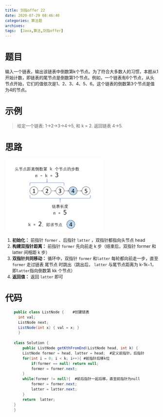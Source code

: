 ```yaml
---
title: 剑指offer 22
date: 2020-07-29 08:46:40
categories: 算法题
archives:
tags:  [Java,算法,剑指offer]
---
```

# 题目
输入一个链表，输出该链表中倒数第k个节点。为了符合大多数人的习惯，本题从1开始计数，即链表的尾节点是倒数第1个节点。例如，一个链表有6个节点，从头节点开始，它们的值依次是1、2、3、4、5、6。这个链表的倒数第3个节点是值为4的节点。

<!--more-->


# 示例
> 给定一个链表: 1->2->3->4->5, 和 k = 2.
> 返回链表 4->5.

# 思路
![](arithmetic2/1.png)

 1. **初始化：** 前指针 <code>former</code> 、后指针 <code>latter</code> ，双指针都指向头节点 head​ 
 2. **构建双指针距离：** 前指针 `former` 先向前走 k 步（结束后，双指针 former 和 latter 间相距 k 步）
 3. **双指针共同移动：** 循环中，双指针 `former` 和`latter` 每轮都向前走一步，直至 `former` 走过链表 尾节点 时跳出（跳出后， `latter` 与尾节点距离为 k-1k−1，即` latter `指向倒数第 kk 个节点）
 4. **返回值：** 返回 `latter` 即可

# 代码
```java
	public class ListNode {    #创建链表
      int val;
      ListNode next;
      ListNode(int x) { val = x; }
	  }
	  
	class Solution {
    	public ListNode getKthFromEnd(ListNode head, int k) {
        ListNode former = head, latter = head;	#定义前指针，后指针
        for(int i = 0; i < k; i++){	#前指针后移k位
            if(former == null) return null;
            former = former.next;
        }
        while(former != null){	#前后指针一起后移，直至前指针为null
            former = former.next;
            latter = latter.next;
        }
        return  latter;
    }
	}
```
